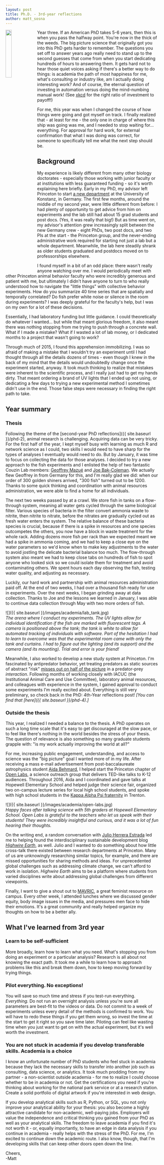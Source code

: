 ```yaml
---
layout: post
title: Ph.D. - 3rd-year reflections
author: matt_sosna
---
```

<img align="left" src="{{ site.baseurl }}/images/academia/phd3.png" height="20%" width="20%">Year three. If an American PhD takes 5-6 years, then this is when you pass the halfway point. You're now in the thick of the weeds. The big picture science that originally got you into this PhD gets harder to remember. The questions you set off to answer years ago really need to stand up to the second guesses that come from when you start dedicating hundreds of hours to answering them. It gets hard not to hear those quiet voices asking if there's a better way to do things: is academia the path of most happiness for me, what's consulting or industry like, am I actually doing interesting work? And of course, the eternal question of investing in automation versus doing the mind-numbing manual work! (See [xkcd](https://xkcd.com/1205/) for the right ratio of investment to payoff!)

For me, this year was when I changed the course of how things were going and got myself on track. I finally realized that - at least for me - the only one in charge of where this ship was going was me, and I needed to stop waiting for... everything. For approval for hard work, for external confirmation that what I was doing was correct, for someone to specifically tell me what the next step should be.

## Background
My experience is likely different from many other biology doctorates - especially those working with junior faculty or at institutions with less guaranteed funding - so it's worth explaining here briefly. Early in my PhD, my advisor left Princeton to start [a new department](http://collectivebehaviour.com) at the University of Konstanz, in Germany. The first few months, around the middle of my second year, were little different from before: I had plenty of opportunity to get advice from him on experiments and the lab still had about 15 grad students and post docs. (Yes, it was really that big!) But as time went on, my advisor's attention grew increasingly split between the new Germany crew - eight PhDs, two post docs, and two PIs at the start - the Princeton group, and the never-ending administrative work required for starting not just a lab but a whole department. Meanwhile, the lab here steadily shrank as older students graduated and postdocs moved on to professorships elsewhere.

I found myself in a bit of an odd place: there wasn't really anyone watching over me. I would periodically meet with other Princeton animal behavior faculty who were incredibly generous and patient with me, but ultimately I didn't have anyone to turn to who really understood how to navigate the "little things" with collective behavior experiments. How do you summarize 40 time series that are spatially and temporally correlated? Do fish prefer white noise or silence in the room during experiments? I was deeply grateful for the faculty's help, but I was on my own for a lot of these decisions.

Essentially, I had laboratory funding but little guidance. I could theoretically do whatever I wanted... but while that meant glorious freedom, it also meant there was nothing stopping from me trying to push through a concrete wall. What if I made a mistake? What if I wasted a lot of lab money, or I dedicated months to a project that wasn't going to work?

Through much of 2015, I found this apprehension immobilizing. I was so afraid of making a mistake that I wouldn't try an experiment until I had thought through all the details dozens of times - even though I knew in the back of my mind that the details would undoubtedly change once the experiment started, anyway. It took much thinking to realize that mistakes were inherent to the scientific process, and I really just had to get my hands dirty. That meant ordering a brand of UV lights that I ended up not using, or dedicating a few days to trying a new experimental method I sometimes didn't use in the end. Those false steps were necessary in finding the right path to take.

## Year summary
### Thesis
Following the theme of the [second-year PhD reflections]({{ site.baseurl }}/phd-2), animal research is challenging. Acquiring data can be very tricky. For the first half of the year, I kept myself busy with learning as much R and network science as I could, two skills I would need to have sharp for the types of analyses I eventually would need to do. But by January, it was time to focus on collecting the data for those analyses. I decided to try a new approach to the fish experiments and I enlisted the help of two fantastic Couzin Lab members: [Geoffrey Mazué](https://www.researchgate.net/profile/Geoffrey_Mazue) and [Joe Bak-Coleman](http://collectivebehaviour.com/people/bak-coleman-joe/). We actually flew Geoffrey in from Germany for this, and I'm really glad we did: when our order of 300 golden shiners arrived, "300 fish" turned out to be 1200. Thanks to some quick thinking and coordination with animal resources administration, we were able to find a home for all individuals.

The next two weeks passed by at a crawl. We store fish in tanks on a flow-through system, meaning all water gets cycled through the same biological filter. Various species of bacteria in the filter convert ammonia waste to nitrite, then nitrite to nitrate, before the nitrates are gradually cycled out as fresh water enters the system. The relative balance of these bacteria species is crucial, because if there is a spike in resources and one species outcompetes the others, you now have a block in waste treatment for the whole rack. Adding dozens more fish per rack than we expected meant we had a spike in ammonia coming, and we had to keep a close eye on the water parameters so we'd know when to make key adjustments to the water to avoid jostling the delicate bacterial balance too much. The flow-through system also meant we had to keep close tabs on hundreds of fish to spot anyone who looked sick so we could isolate them for treatment and avoid contaminating others. We spent hours each day observing the fish, testing water quality, and adjusting as necessary.

Luckily, our hard work and partnership with animal resources administration paid off. At the end of two weeks, I had over a thousand fish ready for use in experiments. Over the next weeks, I began grinding away at data collection. Thanks to Joe and the lessons we learned in January, I was able to continue data collection through May with two more orders of fish.

![]({{ site.baseurl }}/images/academia/lab_tank.jpg)
*<br>The arena where I conduct my experiments. The UV lights allow for individual identification if the fish are marked with fluorescent tags. A camera is positioned above the tank; the tank is white to allow for automated tracking of individuals with software. Part of the hesitation I had to learn to overcome was that the experimental room came with only the tank and curtains. I had to figure out the lighting (and its support) and the camera (and its mounting). Trial and error is your friend!*

Meanwhile, I also worked to develop a new study system at Princeton. I'm fascinated by antipredator behavior, yet treating predators as static sources of abstract "risk" [misses out on half of the picture](http://www.cell.com/trends/ecology-evolution/abstract/S0169-5347(01)02393-X) in a predator-prey *interaction*. Following months of working closely with IACUC (the Institutional Animal Care and Use Committee), laboratory animal resources, and colleagues with experience in the system, I gained approval to conduct some experiments I'm really excited about. Everything is still very preliminary, so check back in the PhD: 4th-Year reflections post! *[You can find that [here]({{ site.baseurl }}/phd-4).]*

### Outside the thesis
This year, I realized I needed a balance to the thesis. A PhD operates on such a long time scale that it's easy to get discouraged at the slow pace, or to feel like there's nothing in the world besides the stress of your thesis. The question of relevance is also something so many graduate students grapple with: "is my work actually improving the world at all?"

For me, increasing public engagement, understanding, and access to science was the "big picture" goal I wanted more of in my life. After receiving a mass e-mail advertisement from post-baccalaureate  astrophysics student [Aida Behmard](https://aidabehmard.com), I helped start the Princeton chapter of [Open Labs](http://theopenlabs.org/), a science outreach group that delivers TED-like talks to K-12 audiences. Throughout 2016, Aida and I coordinated and gave talks at Hopewell Elementary School and helped judge their science fair, organized two on-campus lecture series for local high school students, and spoke with high school students in the [Kappa Alpha Psi fraternity](http://www.kappaalphapsi1911.com/) in Trenton.

![]({{ site.baseurl }}/images/academia/open-labs.jpg)
*<br>Happy faces after talking science with 5th graders at Hopewell Elementary School. Open Labs is grateful to the teachers who let us speak with their students! They were incredibly insightful and curious, and it was a lot of fun hearing their thoughts.*

On the writing end, a random conversation with [Julio Herrera Estrada](https://www.herreraestrada.com/) led me to helping found the interdisciplinary sustainable development blog *[Highwire Earth](https://highwire.princeton.edu/)*, as well. Julio and I wanted to do something about how little cross-talk there existed between research departments at Princeton. Many of us are unknowingly researching similar topics, for example, and there are missed opportunities for sharing methods and ideas. For unprecedented global challenges such as addressing climate change, we can't afford to work in isolation. *Highwire Earth* aims to be a platform where students from varied disciplines write about addressing global challenges from different viewpoints.

Finally, I want to give a shout out to [MAVRIC](https://share.princeton.edu/node/177), a great feminist resource on campus. Every other week, I attended lunches where we discussed gender equity, body image issues in the media, and pressures men face to hide their emotions. It's a great community and really helped organize my thoughts on how to be a better ally.

## What I've learned from 3rd year
### Learn to be self-sufficient
More broadly, learn how to learn what you need. What's stopping you from doing an experiment or a particular analysis? Research is all about not knowing the exact path. It took me a while to learn how to approach problems like this and break them down, how to keep moving forward by trying things.

### Pilot everything. No exceptions!
You will save so much time and stress if you test-run everything. *Everything.* Do not run an overnight analysis unless you're sure all parameters are best-fit to the videos or data. Do not commit to a week of experiments unless every detail of the methods is confirmed to work. You will have to redo these things if you get them wrong, so invest the time at the start to get it right so you save time later. Piloting can feel like wasting time when you just want to get on with the actual experiment, but it's well worth the investment.

### You are not stuck in academia if you develop transferable skills. Academia is a choice
I know an unfortunate number of PhD students who feel stuck in academia because they lack the necessary skills to transfer into another job such as consulting, data science, or analytics. It took much prodding from my partner - a non-scientist outside academia - for me to realize I could choose whether to be in academia or not. Get the certifications you need if you're thinking about working for the national park service or at a research station. Create a solid portfolio of digital artwork if you're interested in web design.

If you develop analytical skills such as R, Python, or SQL, you not only improve your analytical ability for your thesis: you also become a highly attractive candidate for non-academic, well-paying jobs. Employers will value the independence and critical thinking you gained from your PhD as well as your analytical skills. The freedom to leave academia if you find it's not worth it - or, equally importantly, to have an edge in data analysis if you continue in academia - really helps with the stress of the PhD. For me, I'm excited to continue down the academic route. I also know, though, that I'm developing skills that can keep other doors open down the line.

Cheers, <br>
-Matt
